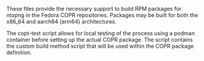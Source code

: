 These files provide the necessary support to build RPM packages for ntopng in the Fedora COPR repositories.  Packages may be built for both the x86_64 and aarch64 (arm64) architectures.

The copt-test script allows for local testing of the process using a podman container before setting up the actual COPR package.  The script contains the custom build method script that will be used within the COPR package definition.
